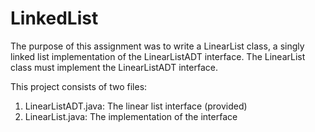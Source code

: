 # LinkedList

The purpose of this assignment was to write a LinearList class, a singly linked list implementation of the LinearListADT interface. The LinearList class must implement the LinearListADT interface.

This project consists of two files:
1. LinearListADT.java: The linear list interface (provided)
2. LinearList.java: The implementation of the interface
